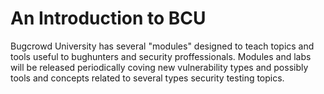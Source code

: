 # An Introduction to BCU

Bugcrowd University has several "modules" designed to teach topics and tools useful to bughunters and security proffessionals. Modules and labs will be released periodically coving new vulnerability types and possibly tools and concepts related to several types security testing topics.
